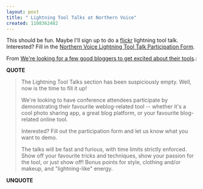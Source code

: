 ```yaml
---
layout: post
title: " Lightning Tool Talks at Northern Voice"
created: 1108362482
---
```

<p>This should be fun. Maybe I'll sign up to do a <a href="http://northernvoice.ca/schedule/lightning-tool-talks/participation">flickr</a> lightning tool talk. Interested? Fill in the <a href="http://northernvoice.ca/schedule/lightning-tool-talks/participation">Northern Voice Lightning Tool Talk Participation Form</a>.</p><p>From <a href="http://northernvoice.ca/node/116">We're looking for a few good bloggers to get excited about their tools</a>.:</p>
<p><b>QUOTE</b></p><blockquote><p>The Lightning Tool Talks section has been suspiciously empty. Well, now is the time to fill it up!
</p>
<p>We're looking to have conference attendees participate by demonstrating their favourite weblog-related tool -- whether it's a cool photo sharing app, a great blog platform, or your favourite blog-related online tool.
</p>
<p>Interested? Fill out the participation form and let us know what you want to demo.
</p>
<p>The talks will be fast and furious, with time limits strictly enforced. Show off your favourite tricks and techniques, show your passion for the tool, or just show off! Bonus points for style, clothing and/or makeup, and "lightning-like" energy.</p></blockquote><p><b>UNQUOTE</b></p>



